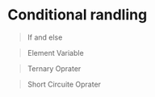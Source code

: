 # Conditional randling

> If and else

> Element Variable

> Ternary Oprater

> Short Circuite Oprater
